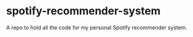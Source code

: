 # spotify-recommender-system
A repo to hold all the code for my personal Spotify recommender system.
